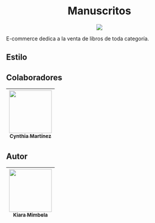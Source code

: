 <h1 align="center">Manuscritos</h1>

<p align="center">
<img src="https://img.shields.io/badge/STATUS-EN%20DESAROLLO-green">
</p>

E-commerce dedica a la venta de libros de toda categoría.

## Estilo 

## Colaboradores
| [<img src="https://avatars.githubusercontent.com/u/111720722?v=4" width=115><br><sub>Cynthia Martínez</sub>](https://github.com/CynthMartz) |
| :---: |

## Autor

| [<img src="https://avatars.githubusercontent.com/u/115656708?v=4" width=115><br><sub>Kiara Mimbela</sub>](https://github.com/KiaraMimbela) |
| :---: |
